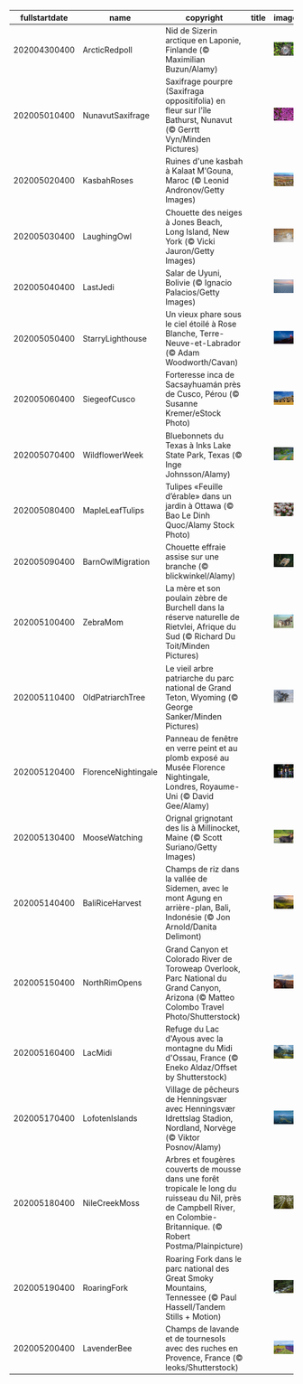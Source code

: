 |fullstartdate|name|copyright|title|image|
|--|--|--|--|--|
202004300400|ArcticRedpoll|Nid de Sizerin arctique en Laponie, Finlande (© Maximilian Buzun/Alamy)||![](/fr-CA/2020/05/202004300400ArcticRedpoll.jpg)|
202005010400|NunavutSaxifrage|Saxifrage pourpre (Saxifraga oppositifolia) en fleur sur l'île Bathurst, Nunavut (© Gerrtt Vyn/Minden Pictures)||![](/fr-CA/2020/05/202005010400NunavutSaxifrage.jpg)|
202005020400|KasbahRoses|Ruines d'une kasbah à Kalaat M'Gouna, Maroc (© Leonid Andronov/Getty Images)||![](/fr-CA/2020/05/202005020400KasbahRoses.jpg)|
202005030400|LaughingOwl|Chouette des neiges à Jones Beach, Long Island, New York (© Vicki Jauron/Getty Images)||![](/fr-CA/2020/05/202005030400LaughingOwl.jpg)|
202005040400|LastJedi|Salar de Uyuni, Bolivie (© Ignacio Palacios/Getty Images)||![](/fr-CA/2020/05/202005040400LastJedi.jpg)|
202005050400|StarryLighthouse|Un vieux phare sous le ciel étoilé à Rose Blanche, Terre-Neuve-et-Labrador (© Adam Woodworth/Cavan)||![](/fr-CA/2020/05/202005050400StarryLighthouse.jpg)|
202005060400|SiegeofCusco|Forteresse inca de Sacsayhuamán près de Cusco, Pérou (© Susanne Kremer/eStock Photo)||![](/fr-CA/2020/05/202005060400SiegeofCusco.jpg)|
202005070400|WildflowerWeek|Bluebonnets du Texas à Inks Lake State Park, Texas (© Inge Johnsson/Alamy)||![](/fr-CA/2020/05/202005070400WildflowerWeek.jpg)|
202005080400|MapleLeafTulips|Tulipes «Feuille d’érable» dans un jardin à Ottawa (© Bao Le Dinh Quoc/Alamy Stock Photo)||![](/fr-CA/2020/05/202005080400MapleLeafTulips.jpg)|
202005090400|BarnOwlMigration|Chouette effraie assise sur une branche (© blickwinkel/Alamy)||![](/fr-CA/2020/05/202005090400BarnOwlMigration.jpg)|
202005100400|ZebraMom|La mère et son poulain zèbre de Burchell dans la réserve naturelle de Rietvlei, Afrique du Sud (© Richard Du Toit/Minden Pictures)||![](/fr-CA/2020/05/202005100400ZebraMom.jpg)|
202005110400|OldPatriarchTree|Le vieil arbre patriarche du parc national de Grand Teton, Wyoming (© George Sanker/Minden Pictures)||![](/fr-CA/2020/05/202005110400OldPatriarchTree.jpg)|
202005120400|FlorenceNightingale|Panneau de fenêtre en verre peint et au plomb exposé au Musée Florence Nightingale, Londres, Royaume-Uni (© David Gee/Alamy)||![](/fr-CA/2020/05/202005120400FlorenceNightingale.jpg)|
202005130400|MooseWatching|Orignal grignotant des lis à Millinocket, Maine (© Scott Suriano/Getty Images)||![](/fr-CA/2020/05/202005130400MooseWatching.jpg)|
202005140400|BaliRiceHarvest|Champs de riz dans la vallée de Sidemen, avec le mont Agung en arrière-plan, Bali, Indonésie (© Jon Arnold/Danita Delimont)||![](/fr-CA/2020/05/202005140400BaliRiceHarvest.jpg)|
202005150400|NorthRimOpens|Grand Canyon et Colorado River de Toroweap Overlook, Parc National du Grand Canyon, Arizona (© Matteo Colombo Travel Photo/Shutterstock)||![](/fr-CA/2020/05/202005150400NorthRimOpens.jpg)|
202005160400|LacMidi|Refuge du Lac d'Ayous avec la montagne du Midi d'Ossau, France (© Eneko Aldaz/Offset by Shutterstock)||![](/fr-CA/2020/05/202005160400LacMidi.jpg)|
202005170400|LofotenIslands|Village de pêcheurs de Henningsvær avec Henningsvær Idrettslag Stadion, Nordland, Norvège (© Viktor Posnov/Alamy)||![](/fr-CA/2020/05/202005170400LofotenIslands.jpg)|
202005180400|NileCreekMoss|Arbres et fougères couverts de mousse dans une forêt tropicale le long du ruisseau du Nil, près de Campbell River, en Colombie-Britannique. (© Robert Postma/Plainpicture)||![](/fr-CA/2020/05/202005180400NileCreekMoss.jpg)|
202005190400|RoaringFork|Roaring Fork dans le parc national des Great Smoky Mountains, Tennessee (© Paul Hassell/Tandem Stills + Motion)||![](/fr-CA/2020/05/202005190400RoaringFork.jpg)|
202005200400|LavenderBee|Champs de lavande et de tournesols avec des ruches en Provence, France (© leoks/Shutterstock)||![](/fr-CA/2020/05/202005200400LavenderBee.jpg)|
